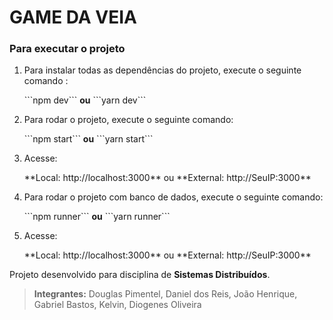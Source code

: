 # GAME DA VEIA

### Para executar o projeto

1.  Para instalar todas as dependências do projeto, execute o seguinte comando :

    <p>```npm dev``` <b>ou</b> ```yarn dev```</p>

2.  Para rodar o projeto, execute o seguinte comando:

    <p>```npm start``` <b>ou</b> ```yarn start```</p>

3.  Acesse:

    <p> **Local: http://localhost:3000** ou **External: http://SeuIP:3000**</p>

4.  Para rodar o projeto com banco de dados, execute o seguinte comando:

    <p>```npm runner``` <b>ou</b> ```yarn runner```</p>

5.  Acesse:
    <p> **Local: http://localhost:3000** ou **External: http://SeuIP:3000**</p>

Projeto desenvolvido para disciplina de **Sistemas Distribuídos**.

> **Integrantes:** Douglas Pimentel, Daniel dos Reis, João Henrique, Gabriel Bastos, Kelvin, Diogenes Oliveira
